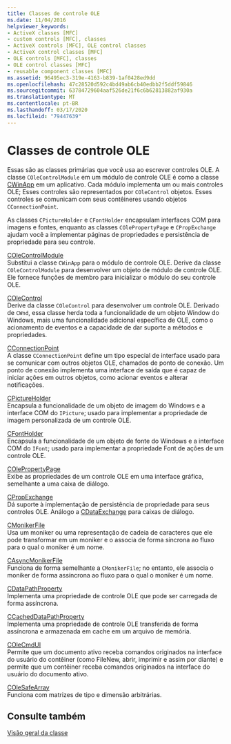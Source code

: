 ```yaml
---
title: Classes de controle OLE
ms.date: 11/04/2016
helpviewer_keywords:
- ActiveX classes [MFC]
- custom controls [MFC], classes
- ActiveX controls [MFC], OLE control classes
- ActiveX control classes [MFC]
- OLE controls [MFC], classes
- OLE control classes [MFC]
- reusable component classes [MFC]
ms.assetid: 96495ec3-319e-4163-b839-1af0428ed9dd
ms.openlocfilehash: 47c28520d592c4bd49ab6cb40edbb2f5ddf59846
ms.sourcegitcommit: 63784729604aaf526de21f6c6b62813882af930a
ms.translationtype: MT
ms.contentlocale: pt-BR
ms.lasthandoff: 03/17/2020
ms.locfileid: "79447639"
---
```

# <a name="ole-control-classes"></a>Classes de controle OLE

Essas são as classes primárias que você usa ao escrever controles OLE. A classe `COleControlModule` em um módulo de controle OLE é como a classe [CWinApp](../mfc/reference/cwinapp-class.md) em um aplicativo. Cada módulo implementa um ou mais controles OLE; Esses controles são representados por `COleControl` objetos. Esses controles se comunicam com seus contêineres usando objetos `CConnectionPoint`.

As classes `CPictureHolder` e `CFontHolder` encapsulam interfaces COM para imagens e fontes, enquanto as classes `COlePropertyPage` e `CPropExchange` ajudam você a implementar páginas de propriedades e persistência de propriedade para seu controle.

[COleControlModule](../mfc/reference/colecontrolmodule-class.md)<br/>
Substitui a classe `CWinApp` para o módulo de controle OLE. Derive da classe `COleControlModule` para desenvolver um objeto de módulo de controle OLE. Ele fornece funções de membro para inicializar o módulo do seu controle OLE.

[COleControl](../mfc/reference/colecontrol-class.md)<br/>
Derive da classe `COleControl` para desenvolver um controle OLE. Derivado de `CWnd`, essa classe herda toda a funcionalidade de um objeto Window do Windows, mais uma funcionalidade adicional específica de OLE, como o acionamento de eventos e a capacidade de dar suporte a métodos e propriedades.

[CConnectionPoint](../mfc/reference/cconnectionpoint-class.md)<br/>
A classe `CConnectionPoint` define um tipo especial de interface usado para se comunicar com outros objetos OLE, chamados de ponto de conexão. Um ponto de conexão implementa uma interface de saída que é capaz de iniciar ações em outros objetos, como acionar eventos e alterar notificações.

[CPictureHolder](../mfc/reference/cpictureholder-class.md)<br/>
Encapsula a funcionalidade de um objeto de imagem do Windows e a interface COM do `IPicture`; usado para implementar a propriedade de imagem personalizada de um controle OLE.

[CFontHolder](../mfc/reference/cfontholder-class.md)<br/>
Encapsula a funcionalidade de um objeto de fonte do Windows e a interface COM do `IFont`; usado para implementar a propriedade Font de ações de um controle OLE.

[COlePropertyPage](../mfc/reference/colepropertypage-class.md)<br/>
Exibe as propriedades de um controle OLE em uma interface gráfica, semelhante a uma caixa de diálogo.

[CPropExchange](../mfc/reference/cpropexchange-class.md)<br/>
Dá suporte à implementação de persistência de propriedade para seus controles OLE. Análogo a [CDataExchange](../mfc/reference/cdataexchange-class.md) para caixas de diálogo.

[CMonikerFile](../mfc/reference/cmonikerfile-class.md)<br/>
Usa um moniker ou uma representação de cadeia de caracteres que ele pode transformar em um moniker e o associa de forma síncrona ao fluxo para o qual o moniker é um nome.

[CAsyncMonikerFile](../mfc/reference/casyncmonikerfile-class.md)<br/>
Funciona de forma semelhante a `CMonikerFile`; no entanto, ele associa o moniker de forma assíncrona ao fluxo para o qual o moniker é um nome.

[CDataPathProperty](../mfc/reference/cdatapathproperty-class.md)<br/>
Implementa uma propriedade de controle OLE que pode ser carregada de forma assíncrona.

[CCachedDataPathProperty](../mfc/reference/ccacheddatapathproperty-class.md)<br/>
Implementa uma propriedade de controle OLE transferida de forma assíncrona e armazenada em cache em um arquivo de memória.

[COleCmdUI](../mfc/reference/colecmdui-class.md)<br/>
Permite que um documento ativo receba comandos originados na interface do usuário do contêiner (como FileNew, abrir, imprimir e assim por diante) e permite que um contêiner receba comandos originados na interface do usuário do documento ativo.

[COleSafeArray](../mfc/reference/colesafearray-class.md)<br/>
Funciona com matrizes de tipo e dimensão arbitrárias.

## <a name="see-also"></a>Consulte também

[Visão geral da classe](../mfc/class-library-overview.md)
